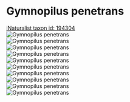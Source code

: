 
Gymnopilus penetrans
====================
  
[iNaturalist taxon id: 194304](https://www.inaturalist.org/taxa/194304)  
![Gymnopilus penetrans](https://inaturalist-open-data.s3.amazonaws.com/photos/166398916/medium.jpeg)  
![Gymnopilus penetrans](https://inaturalist-open-data.s3.amazonaws.com/photos/166398931/medium.jpeg)  
![Gymnopilus penetrans](https://inaturalist-open-data.s3.amazonaws.com/photos/53262643/medium.jpeg)  
![Gymnopilus penetrans](https://inaturalist-open-data.s3.amazonaws.com/photos/53262651/medium.jpeg)  
![Gymnopilus penetrans](https://inaturalist-open-data.s3.amazonaws.com/photos/53262660/medium.jpeg)  
![Gymnopilus penetrans](https://inaturalist-open-data.s3.amazonaws.com/photos/166398916/medium.jpeg)  
![Gymnopilus penetrans](https://inaturalist-open-data.s3.amazonaws.com/photos/166398931/medium.jpeg)  
![Gymnopilus penetrans](https://inaturalist-open-data.s3.amazonaws.com/photos/53262643/medium.jpeg)  
![Gymnopilus penetrans](https://inaturalist-open-data.s3.amazonaws.com/photos/53262651/medium.jpeg)  
![Gymnopilus penetrans](https://inaturalist-open-data.s3.amazonaws.com/photos/53262660/medium.jpeg)